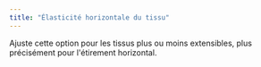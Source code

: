 ```yaml
---
title: "Élasticité horizontale du tissu"
---
```


Ajuste cette option pour les tissus plus ou moins extensibles, plus précisément pour l'étirement horizontal.


